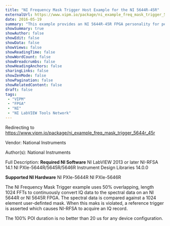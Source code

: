 ```yaml
---
title: "NI Frequency Mask Trigger Host Example for the NI 5644R-45R"
externalUrl: https://www.vipm.io/package/ni_example_freq_mask_trigger_5644r_45r
date: 2016-05-19
summary: "This example provides an NI 5644R-45R FPGA personality for performing frequency mask triggering.  The frequency mask is definable at run-time."
showSummary: true
showAuthor: false
showEdit: false
showData: false
showViews: false
showReadingTime: false
showWordCount: false
showBreadcrumbs: false
showHeadingAnchors: false
sharingLinks: false
showZenMode: false
showPagination: false
showRelatedContent: false
draft: false
tags:
 - "VIPM"
 - "FPGA"
 - "NI"
 - "NI LabVIEW Tools Network"
---
```


Redirecting to https://www.vipm.io/package/ni_example_freq_mask_trigger_5644r_45r

Vendor: National Instruments

Author(s): National Instruments
 
Full Description:
**Required NI Software**
NI LabVIEW 2013 or later
NI-RFSA 14.1
NI PXIe-5644R/5645R/5646R Instrument Design Libraries 14.0.0

**Supported NI Hardware**
NI PXIe-5644R
NI PXIe-5646R

The NI Frequency Mask Trigger example uses 50% overlapping, length 1024 FFTs to continuously convert IQ data to the spectral data on an NI 5644R or NI 5645R FPGA.  The spectral data is compared against a 1024 element user-definted mask.  When this maks is violated, a reference trigger is asserted which causes NI-RFSA to acquire an IQ record.

The 100% POI duration is no better than 20 us for any device configuration.